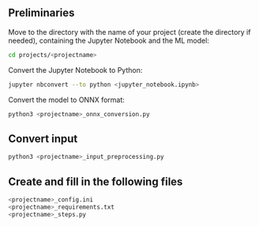 ## Preliminaries

Move to the directory with the name of your project (create the directory if needed), containing the Jupyter Notebook
and the ML model:
```bash
cd projects/<projectname>
```

Convert the Jupyter Notebook to Python:
```bash
jupyter nbconvert --to python <jupyter_notebook.ipynb>
```

Convert the model to ONNX format:
```bash
python3 <projectname>_onnx_conversion.py
```

## Convert input

```bash
python3 <projectname>_input_preprocessing.py
```

## Create and fill in the following files

```bash
<projectname>_config.ini
<projectname>_requirements.txt
<projectname>_steps.py
```
